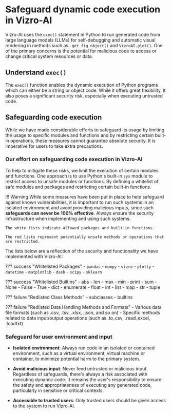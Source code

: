 # Safeguard dynamic code execution in Vizro-AI

Vizro-AI uses the `exec()` statement in Python to run generated code from large language models (LLMs) for self-debugging and automatic visual rendering in methods such as `.get_fig_object()` and `VizroAI.plot()`. One of the primary concerns is the potential for malicious code to access or change critical system resources or data.

## Understand `exec()`

The `exec()` function enables the dynamic execution of Python programs which can either be a string or object code. While it offers great flexibility, it also poses a significant security risk, especially when executing untrusted code.

## Safeguarding code execution

While we have made considerable efforts to safeguard its usage by limiting the usage to specific modules and functions and by restricting certain built-in operations, these measures cannot guarantee absolute security. It is imperative for users to take extra precautions.

### Our effort on safeguarding code execution in Vizro-AI

To help to mitigate these risks, we limit the execution of certain modules and functions. One approach is to use Python's built-in `sys` module to restrict access to unsafe modules or functions. By defining a whitelist of safe modules and packages and restricting certain built-in functions.

!!! Warning
    While some measures have been put in place to help safeguard against known vulnerabilities, it is important to run such systems in an isolated environment and avoid providing malicious inputs, since such **safeguards can never be 100% effective**. Always ensure the security infrastructure when implementing and using such systems.

    The white lists indicate allowed packages and built-in functions.

    The red lists represent potentially unsafe methods or operations that are restricted.

The lists below are a reflection of the security and functionality we have implemented with Vizro-AI:

??? success "Whitelisted Packages"
    - `pandas`
    - `numpy`
    - `vizro`
    - `plotly`
    - `datetime`
    - `matplotlib`
    - `dash`
    - `scipy`
    - `sklearn`

??? success "Whitelisted Builtins"
    - abs
    - len
    - max
    - min
    - print
    - sum
    - None
    - False
    - True
    - dict
    - enumerate
    - float
    - int
    - list
    - map
    - str
    - tuple

??? failure "Redlisted Class Methods"
    - subclasses
    - builtins

??? failure "Redlisted Data Handling Methods and Formats"
    - Various data file formats (such as .csv, .tsv, .xlsx, .json, and so on)
    - Specific methods related to data input/output operations (such as .to_csv, .read_excel, .loadtxt)

### Safeguard for user environment and input

- **Isolated environment**: Always run code in an isolated or contained environment, such as a virtual environment, virtual machine or container, to minimize potential harm to the primary system.

- **Avoid malicious input**: Never feed untrusted or malicious input. Regardless of safeguards, there's always a risk associated with executing dynamic code. It remains the user's responsibility to ensure the safety and appropriateness of executing any generated code, particularly in sensitive or critical contexts.

- **Accessible to trusted users**: Only trusted users should be given access to the system to run Vizro-AI.
